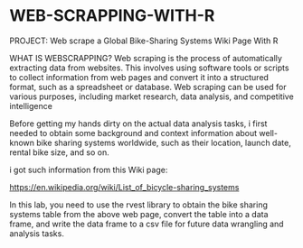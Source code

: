 # WEB-SCRAPPING-WITH-R
PROJECT: Web scrape a Global Bike-Sharing Systems Wiki Page With R


WHAT IS WEBSCRAPPING?
Web scraping is the process of automatically extracting data from websites. This involves using software tools or scripts to collect information from web pages and convert it into a structured format, such as a spreadsheet or database. Web scraping can be used for various purposes, including market research, data analysis, and competitive intelligence

 Before getting my hands dirty on the actual data analysis tasks, i first needed to obtain some background and context information about well-known bike sharing systems worldwide, such as their location, launch date, rental bike size, and so on.

i got such information from this Wiki page:

https://en.wikipedia.org/wiki/List_of_bicycle-sharing_systems

In this lab, you need to use the rvest library to obtain the bike sharing systems table from the above web page, convert the table into a data frame, and write the data frame to a csv file for future data wrangling and analysis tasks.
